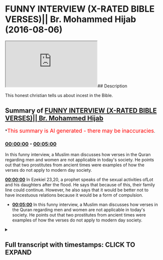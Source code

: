 # FUNNY INTERVIEW (X-RATED BIBLE VERSES)|| Br. Mohammed Hijab (2016-08-06)

<iframe loading='lazy' src='https://www.youtube.com/embed/oqhkNGKRrUk'></iframe>## Description

This honest christian tells us about incest in the Bible.

## Summary of [FUNNY INTERVIEW (X-RATED BIBLE VERSES)|| Br. Mohammed Hijab](https://www.youtube.com/watch?v=oqhkNGKRrUk)


*<span style="color:red; font-size:125%">This summary is AI generated - there may be inaccuracies</span>.

### [00:00:00](https://www.youtube.com/watch?v=oqhkNGKRrUk&t=0) - [00:05:00](https://www.youtube.com/watch?v=oqhkNGKRrUk&t=300)

In this funny interview, a Muslim man discusses how verses in the Quran regarding men and women are not applicable in today's society. He points out that two prostitutes from ancient times were examples of how the verses do not apply to modern day society.

**[00:00:00](https://www.youtube.com/watch?v=oqhkNGKRrUk&t=0)** In Ezekiel 23,20, a prophet speaks of the sexual activities ofLot and his daughters after the flood. He says that because of this, their family line could continue. However, he also says that it would be better not to have incestuous relations because it would be a form of compulsion.
* **[00:05:00](https://www.youtube.com/watch?v=oqhkNGKRrUk&t=300)** In this funny interview, a Muslim man discusses how verses in the Quran regarding men and women are not applicable in today's society. He points out that two prostitutes from ancient times were examples of how the verses do not apply to modern day society.

<details><summary><h2>Full transcript with timestamps: CLICK TO EXPAND</h2></summary>

[0:00:01](https://youtu.be/oqhkNGKRrUk?t=1) [Music]  
[0:00:07](https://youtu.be/oqhkNGKRrUk?t=7) [Music]  
[0:00:15](https://youtu.be/oqhkNGKRrUk?t=15) do you know what's your name chris  
[0:00:17](https://youtu.be/oqhkNGKRrUk?t=17) i i wanted to video  
[0:00:19](https://youtu.be/oqhkNGKRrUk?t=19) you because i think you're a very nice  
[0:00:21](https://youtu.be/oqhkNGKRrUk?t=21) guy and you know you've got a nice smile  
[0:00:23](https://youtu.be/oqhkNGKRrUk?t=23) and you're always cheerful  
[0:00:25](https://youtu.be/oqhkNGKRrUk?t=25) and i love you you shouldn't be talking  
[0:00:26](https://youtu.be/oqhkNGKRrUk?t=26) to me right now you're too tall man it  
[0:00:28](https://youtu.be/oqhkNGKRrUk?t=28) makes me look strong  
[0:00:30](https://youtu.be/oqhkNGKRrUk?t=30) but you know what i wonder i want to  
[0:00:32](https://youtu.be/oqhkNGKRrUk?t=32) basically talk to you about something  
[0:00:34](https://youtu.be/oqhkNGKRrUk?t=34) that i was talking to you about last  
[0:00:36](https://youtu.be/oqhkNGKRrUk?t=36) week which i found is a bit funny now  
[0:00:38](https://youtu.be/oqhkNGKRrUk?t=38) and this is a bit of an x-ray topic  
[0:00:42](https://youtu.be/oqhkNGKRrUk?t=42) but we found it funny um  
[0:00:45](https://youtu.be/oqhkNGKRrUk?t=45) we look  
[0:00:46](https://youtu.be/oqhkNGKRrUk?t=46) we're talking about these verses in the  
[0:00:47](https://youtu.be/oqhkNGKRrUk?t=47) bible right  
[0:00:49](https://youtu.be/oqhkNGKRrUk?t=49) uh there's verses in the bible which  
[0:00:50](https://youtu.be/oqhkNGKRrUk?t=50) talk about  
[0:00:52](https://youtu.be/oqhkNGKRrUk?t=52) sexually explicit things  
[0:00:55](https://youtu.be/oqhkNGKRrUk?t=55) uh and um we both agree that in the  
[0:00:57](https://youtu.be/oqhkNGKRrUk?t=57) bible for example it does say  
[0:01:00](https://youtu.be/oqhkNGKRrUk?t=60) that lot which we believe  
[0:01:02](https://youtu.be/oqhkNGKRrUk?t=62) is a prophet you guys believe he was a  
[0:01:04](https://youtu.be/oqhkNGKRrUk?t=64) prophet as well  
[0:01:05](https://youtu.be/oqhkNGKRrUk?t=65) but in your books it does say that lot  
[0:01:08](https://youtu.be/oqhkNGKRrUk?t=68) had sexual intercourse  
[0:01:10](https://youtu.be/oqhkNGKRrUk?t=70) with his own daughters so this is incest  
[0:01:14](https://youtu.be/oqhkNGKRrUk?t=74) yeah  
[0:01:15](https://youtu.be/oqhkNGKRrUk?t=75) is that correct yeah that's true  
[0:01:17](https://youtu.be/oqhkNGKRrUk?t=77) now i like your honesty about this topic  
[0:01:21](https://youtu.be/oqhkNGKRrUk?t=81) are prophets meant to be human beings we  
[0:01:22](https://youtu.be/oqhkNGKRrUk?t=82) are meant to follow  
[0:01:25](https://youtu.be/oqhkNGKRrUk?t=85) yes  
[0:01:27](https://youtu.be/oqhkNGKRrUk?t=87) is the act of having sexual intercourse  
[0:01:29](https://youtu.be/oqhkNGKRrUk?t=89) with your daughter a morally acceptable  
[0:01:32](https://youtu.be/oqhkNGKRrUk?t=92) thing to do at the time if it's  
[0:01:34](https://youtu.be/oqhkNGKRrUk?t=94) necessary yes  
[0:01:37](https://youtu.be/oqhkNGKRrUk?t=97) [Music]  
[0:01:39](https://youtu.be/oqhkNGKRrUk?t=99) at the time it was necessary yes it was  
[0:01:41](https://youtu.be/oqhkNGKRrUk?t=101) at the time okay  
[0:01:43](https://youtu.be/oqhkNGKRrUk?t=103) um  
[0:01:45](https://youtu.be/oqhkNGKRrUk?t=105) do you know why he had to do it go on  
[0:01:46](https://youtu.be/oqhkNGKRrUk?t=106) tell me please  
[0:01:48](https://youtu.be/oqhkNGKRrUk?t=108) what happened  
[0:01:49](https://youtu.be/oqhkNGKRrUk?t=109) what happened during the time of sodom  
[0:01:51](https://youtu.be/oqhkNGKRrUk?t=111) gomorrah  
[0:01:51](https://youtu.be/oqhkNGKRrUk?t=111) [Music]  
[0:01:53](https://youtu.be/oqhkNGKRrUk?t=113) everyone was destroyed  
[0:01:55](https://youtu.be/oqhkNGKRrUk?t=115) there was hardly anybody left  
[0:01:57](https://youtu.be/oqhkNGKRrUk?t=117) to continue any family line  
[0:02:00](https://youtu.be/oqhkNGKRrUk?t=120) right the only way you could that they  
[0:02:02](https://youtu.be/oqhkNGKRrUk?t=122) could continue the family line  
[0:02:04](https://youtu.be/oqhkNGKRrUk?t=124) was to by having incest  
[0:02:06](https://youtu.be/oqhkNGKRrUk?t=126) okay all right now uh thank you for that  
[0:02:09](https://youtu.be/oqhkNGKRrUk?t=129) that's fine if that's what you think is  
[0:02:10](https://youtu.be/oqhkNGKRrUk?t=130) the only way that they could have uh  
[0:02:13](https://youtu.be/oqhkNGKRrUk?t=133) continued the family line  
[0:02:15](https://youtu.be/oqhkNGKRrUk?t=135) is by having incest yeah  
[0:02:17](https://youtu.be/oqhkNGKRrUk?t=137) so continuing the family line is one  
[0:02:19](https://youtu.be/oqhkNGKRrUk?t=139) thing i mean if it was a situation of  
[0:02:20](https://youtu.be/oqhkNGKRrUk?t=140) adam and eve you know adam and eve and  
[0:02:22](https://youtu.be/oqhkNGKRrUk?t=142) if you say oh you know their family  
[0:02:23](https://youtu.be/oqhkNGKRrUk?t=143) their offspring must have done incest  
[0:02:25](https://youtu.be/oqhkNGKRrUk?t=145) and stuff like that that's happened for  
[0:02:26](https://youtu.be/oqhkNGKRrUk?t=146) a long time okay but i'm just saying  
[0:02:28](https://youtu.be/oqhkNGKRrUk?t=148) that that's that is complete compulsion  
[0:02:30](https://youtu.be/oqhkNGKRrUk?t=150) and i can see where you're coming from  
[0:02:31](https://youtu.be/oqhkNGKRrUk?t=151) to some extent when you say that well if  
[0:02:33](https://youtu.be/oqhkNGKRrUk?t=153) we're talking here about continuing a  
[0:02:34](https://youtu.be/oqhkNGKRrUk?t=154) family line that's one option and the  
[0:02:36](https://youtu.be/oqhkNGKRrUk?t=156) other option  
[0:02:38](https://youtu.be/oqhkNGKRrUk?t=158) is not continuing the family line yet  
[0:02:40](https://youtu.be/oqhkNGKRrUk?t=160) the human race will continue  
[0:02:42](https://youtu.be/oqhkNGKRrUk?t=162) then i say that probably the the second  
[0:02:44](https://youtu.be/oqhkNGKRrUk?t=164) option would probably be  
[0:02:45](https://youtu.be/oqhkNGKRrUk?t=165) would you say that it would probably be  
[0:02:47](https://youtu.be/oqhkNGKRrUk?t=167) a better option to take  
[0:02:49](https://youtu.be/oqhkNGKRrUk?t=169) okay now i want to ask you a question  
[0:02:52](https://youtu.be/oqhkNGKRrUk?t=172) do you have kids  
[0:02:54](https://youtu.be/oqhkNGKRrUk?t=174) no not yet  
[0:02:56](https://youtu.be/oqhkNGKRrUk?t=176) do you um do you teach a  
[0:02:58](https://youtu.be/oqhkNGKRrUk?t=178) bible school on sundays  
[0:03:00](https://youtu.be/oqhkNGKRrUk?t=180) do i teach no no  
[0:03:07](https://youtu.be/oqhkNGKRrUk?t=187) so you must be  
[0:03:08](https://youtu.be/oqhkNGKRrUk?t=188) big time  
[0:03:09](https://youtu.be/oqhkNGKRrUk?t=189) let me ask you a question right now  
[0:03:12](https://youtu.be/oqhkNGKRrUk?t=192) i want you to bring out your bible  
[0:03:15](https://youtu.be/oqhkNGKRrUk?t=195) i want him to bring out his bible  
[0:03:18](https://youtu.be/oqhkNGKRrUk?t=198) seriously yeah you're too tall to be  
[0:03:20](https://youtu.be/oqhkNGKRrUk?t=200) filming listen to me i want you to bring  
[0:03:22](https://youtu.be/oqhkNGKRrUk?t=202) out ezekiel  
[0:03:25](https://youtu.be/oqhkNGKRrUk?t=205) chapter number 23 20. he said 28 go for  
[0:03:28](https://youtu.be/oqhkNGKRrUk?t=208) it  
[0:03:30](https://youtu.be/oqhkNGKRrUk?t=210) 23 20.  
[0:03:32](https://youtu.be/oqhkNGKRrUk?t=212) where's 23 20.  
[0:03:34](https://youtu.be/oqhkNGKRrUk?t=214) where's where read it for me  
[0:03:36](https://youtu.be/oqhkNGKRrUk?t=216) for she dot uh  
[0:03:37](https://youtu.be/oqhkNGKRrUk?t=217) dotted upon their  
[0:03:39](https://youtu.be/oqhkNGKRrUk?t=219) paramours  
[0:03:42](https://youtu.be/oqhkNGKRrUk?t=222) whose flesh is as flesh of asses  
[0:03:58](https://youtu.be/oqhkNGKRrUk?t=238) what the issue is well i don't know  
[0:04:00](https://youtu.be/oqhkNGKRrUk?t=240) you'll have to have to read it  
[0:04:02](https://youtu.be/oqhkNGKRrUk?t=242) because i haven't read the whole thing  
[0:04:04](https://youtu.be/oqhkNGKRrUk?t=244) so i need to read it  
[0:04:07](https://youtu.be/oqhkNGKRrUk?t=247) so what's the issue  
[0:04:09](https://youtu.be/oqhkNGKRrUk?t=249) what is one issue what does it mean  
[0:04:11](https://youtu.be/oqhkNGKRrUk?t=251) problem  
[0:04:13](https://youtu.be/oqhkNGKRrUk?t=253) are you playing games now my friend  
[0:04:14](https://youtu.be/oqhkNGKRrUk?t=254) that's what edition means oh no i'm  
[0:04:16](https://youtu.be/oqhkNGKRrUk?t=256) talking about in the context of this i  
[0:04:18](https://youtu.be/oqhkNGKRrUk?t=258) don't know i haven't read the whole  
[0:04:18](https://youtu.be/oqhkNGKRrUk?t=258) thing i've only read one verse should i  
[0:04:21](https://youtu.be/oqhkNGKRrUk?t=261) give you a nice bible what's what  
[0:04:22](https://youtu.be/oqhkNGKRrUk?t=262) version is that this is what happens  
[0:04:24](https://youtu.be/oqhkNGKRrUk?t=264) when muslims don't read the  
[0:04:25](https://youtu.be/oqhkNGKRrUk?t=265) bible then we get you diverse in a  
[0:04:28](https://youtu.be/oqhkNGKRrUk?t=268) normal translation  
[0:04:29](https://youtu.be/oqhkNGKRrUk?t=269) [Music]  
[0:04:39](https://youtu.be/oqhkNGKRrUk?t=279) all right can you read this my friend is  
[0:04:40](https://youtu.be/oqhkNGKRrUk?t=280) this ezekiel 23 20 yeah yeah  
[0:04:44](https://youtu.be/oqhkNGKRrUk?t=284) let's read it in a proper way go ahead  
[0:04:47](https://youtu.be/oqhkNGKRrUk?t=287) here this one new international version  
[0:04:50](https://youtu.be/oqhkNGKRrUk?t=290) oh  
[0:04:52](https://youtu.be/oqhkNGKRrUk?t=292) back of it  
[0:04:54](https://youtu.be/oqhkNGKRrUk?t=294) she lasted after her lovers  
[0:04:57](https://youtu.be/oqhkNGKRrUk?t=297) whose genitals were like those of  
[0:04:59](https://youtu.be/oqhkNGKRrUk?t=299) donkeys  
[0:05:00](https://youtu.be/oqhkNGKRrUk?t=300) and whose emission was like that of  
[0:05:02](https://youtu.be/oqhkNGKRrUk?t=302) horses  
[0:05:04](https://youtu.be/oqhkNGKRrUk?t=304) no international version  
[0:05:06](https://youtu.be/oqhkNGKRrUk?t=306) okay  
[0:05:09](https://youtu.be/oqhkNGKRrUk?t=309) really why don't why don't you read the  
[0:05:10](https://youtu.be/oqhkNGKRrUk?t=310) whole context should we do that yeah  
[0:05:12](https://youtu.be/oqhkNGKRrUk?t=312) let's read it let's go from the first  
[0:05:14](https://youtu.be/oqhkNGKRrUk?t=314) verse  
[0:05:16](https://youtu.be/oqhkNGKRrUk?t=316) the word of the lord came again unto me  
[0:05:18](https://youtu.be/oqhkNGKRrUk?t=318) saying son of man there were two women  
[0:05:20](https://youtu.be/oqhkNGKRrUk?t=320) the daughters of one mother but don't  
[0:05:22](https://youtu.be/oqhkNGKRrUk?t=322) make it too long for the viewers people  
[0:05:24](https://youtu.be/oqhkNGKRrUk?t=324) are just going to tune off okay okay  
[0:05:26](https://youtu.be/oqhkNGKRrUk?t=326) fine  
[0:05:28](https://youtu.be/oqhkNGKRrUk?t=328) get three or four verses and move them  
[0:05:30](https://youtu.be/oqhkNGKRrUk?t=330) up  
[0:05:32](https://youtu.be/oqhkNGKRrUk?t=332) she doted upon the assyrians her  
[0:05:34](https://youtu.be/oqhkNGKRrUk?t=334) neighbors captains and rulers clothed  
[0:05:37](https://youtu.be/oqhkNGKRrUk?t=337) most  
[0:05:38](https://youtu.be/oqhkNGKRrUk?t=338) uh gorgeously horsemen riding upon her  
[0:05:41](https://youtu.be/oqhkNGKRrUk?t=341) horses all of the  
[0:05:43](https://youtu.be/oqhkNGKRrUk?t=343) all of the all of them desirable young  
[0:05:45](https://youtu.be/oqhkNGKRrUk?t=345) men then i saw that she was defiled that  
[0:05:48](https://youtu.be/oqhkNGKRrUk?t=348) they  
[0:05:49](https://youtu.be/oqhkNGKRrUk?t=349) defiled yet  
[0:05:51](https://youtu.be/oqhkNGKRrUk?t=351) yeah what does that mean  
[0:05:53](https://youtu.be/oqhkNGKRrUk?t=353) come out once again  
[0:05:55](https://youtu.be/oqhkNGKRrUk?t=355) that they took both one way  
[0:06:01](https://youtu.be/oqhkNGKRrUk?t=361) you can't be you can't be getting me to  
[0:06:02](https://youtu.be/oqhkNGKRrUk?t=362) read verses but you know you don't even  
[0:06:04](https://youtu.be/oqhkNGKRrUk?t=364) know what's on about yourself no i don't  
[0:06:05](https://youtu.be/oqhkNGKRrUk?t=365) know what it means  
[0:06:06](https://youtu.be/oqhkNGKRrUk?t=366) what does it mean then the file means  
[0:06:08](https://youtu.be/oqhkNGKRrUk?t=368) that she was no what does the whole  
[0:06:09](https://youtu.be/oqhkNGKRrUk?t=369) what's the whole story on about it so  
[0:06:10](https://youtu.be/oqhkNGKRrUk?t=370) there's two prostitutes  
[0:06:13](https://youtu.be/oqhkNGKRrUk?t=373) am i right okay you got two prostitutes  
[0:06:15](https://youtu.be/oqhkNGKRrUk?t=375) so what are their names  
[0:06:18](https://youtu.be/oqhkNGKRrUk?t=378) let's go to the first verse that's what  
[0:06:20](https://youtu.be/oqhkNGKRrUk?t=380) i say  
[0:06:22](https://youtu.be/oqhkNGKRrUk?t=382) let me read the whole thing  
[0:06:23](https://youtu.be/oqhkNGKRrUk?t=383) this is what happens when a muslim  
[0:06:24](https://youtu.be/oqhkNGKRrUk?t=384) doesn't read properly okay i don't know  
[0:06:26](https://youtu.be/oqhkNGKRrUk?t=386) i forgot the name of my friend but it  
[0:06:27](https://youtu.be/oqhkNGKRrUk?t=387) was two prostitutes that were going  
[0:06:28](https://youtu.be/oqhkNGKRrUk?t=388) around having sex with all the men  
[0:06:29](https://youtu.be/oqhkNGKRrUk?t=389) muslims never read the whole thing  
[0:06:31](https://youtu.be/oqhkNGKRrUk?t=391) properly that's why we have problems  
[0:06:33](https://youtu.be/oqhkNGKRrUk?t=393) there were two prostitutes seven six  
[0:06:34](https://youtu.be/oqhkNGKRrUk?t=394) whatever isn't that right or wrong  
[0:06:36](https://youtu.be/oqhkNGKRrUk?t=396) but you do you know the situation what  
[0:06:38](https://youtu.be/oqhkNGKRrUk?t=398) was the situation i don't know  
[0:06:40](https://youtu.be/oqhkNGKRrUk?t=400) what the situation you cannot go to the  
[0:06:42](https://youtu.be/oqhkNGKRrUk?t=402) highlands  
[0:06:43](https://youtu.be/oqhkNGKRrUk?t=403) i'm just gonna go to a prostitute  
[0:06:45](https://youtu.be/oqhkNGKRrUk?t=405) and be with her but we don't know what  
[0:06:47](https://youtu.be/oqhkNGKRrUk?t=407) the situation what happened  
[0:06:49](https://youtu.be/oqhkNGKRrUk?t=409) but i don't know what happened i'm just  
[0:06:51](https://youtu.be/oqhkNGKRrUk?t=411) saying that okay fine this doesn't  
[0:06:53](https://youtu.be/oqhkNGKRrUk?t=413) disprove christianity all right  
[0:06:55](https://youtu.be/oqhkNGKRrUk?t=415) i don't even know what we're talking  
[0:06:56](https://youtu.be/oqhkNGKRrUk?t=416) about this doesn't i'm not saying this  
[0:06:57](https://youtu.be/oqhkNGKRrUk?t=417) this proves christianity i'm just saying  
[0:06:58](https://youtu.be/oqhkNGKRrUk?t=418) that this should be a lesson  
[0:07:01](https://youtu.be/oqhkNGKRrUk?t=421) for all christians who talk about  
[0:07:03](https://youtu.be/oqhkNGKRrUk?t=423) those verses in the quran  
[0:07:04](https://youtu.be/oqhkNGKRrUk?t=424) that reference for example men having a  
[0:07:07](https://youtu.be/oqhkNGKRrUk?t=427) woman  
[0:07:09](https://youtu.be/oqhkNGKRrUk?t=429) it's not in heaven it looks like it  
[0:07:10](https://youtu.be/oqhkNGKRrUk?t=430) looks like something god's talking about  
[0:07:12](https://youtu.be/oqhkNGKRrUk?t=432) something bad about israel  
[0:07:14](https://youtu.be/oqhkNGKRrUk?t=434) because it says hey sins of jerusalem  
[0:07:16](https://youtu.be/oqhkNGKRrUk?t=436) and then it talks about it and to be  
[0:07:18](https://youtu.be/oqhkNGKRrUk?t=438) honest with you i think that some of you  
[0:07:19](https://youtu.be/oqhkNGKRrUk?t=439) guys do to the prophets is not right  
[0:07:21](https://youtu.be/oqhkNGKRrUk?t=441) like what you guys say about the  
[0:07:23](https://youtu.be/oqhkNGKRrUk?t=443) prophets  
[0:07:24](https://youtu.be/oqhkNGKRrUk?t=444) is unjustifiable if they're meant to be  
[0:07:26](https://youtu.be/oqhkNGKRrUk?t=446) the guide for humankind yeah how can you  
[0:07:28](https://youtu.be/oqhkNGKRrUk?t=448) have a prophet like lot having sex with  
[0:07:30](https://youtu.be/oqhkNGKRrUk?t=450) his own daughter how can you have a  
[0:07:31](https://youtu.be/oqhkNGKRrUk?t=451) prophet like noah being naked in front  
[0:07:33](https://youtu.be/oqhkNGKRrUk?t=453) of his own sons how can you have prophet  
[0:07:35](https://youtu.be/oqhkNGKRrUk?t=455) being drunk like noah according to  
[0:07:36](https://youtu.be/oqhkNGKRrUk?t=456) genesis chapter 9 verse 22 of the bible  
[0:07:40](https://youtu.be/oqhkNGKRrUk?t=460) [Music]  
[0:07:46](https://youtu.be/oqhkNGKRrUk?t=466) [Music]  
</details>
